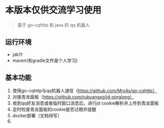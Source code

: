 # 本版本仅供交流学习使用

> 基于 go-cqhttp 和 java 的 qq 机器人

## 运行环境
* jdk11
* maven(有gradle文件是个人学习)
## 基本功能
1. 使用go-cqhttp与qq机器人通信（https://github.com/Mrs4s/go-cqhttp）
2. 对接青龙面板（https://github.com/rubyangxg/jd-qinglong）
3. 收到qq好友消息或者临时窗口消息后，进行jd cookie解析并上传到青龙面板
4. 定时检查青龙面板的cookie是否过期并提醒
5. docker部署（文档待写）
6. 